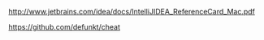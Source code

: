 


http://www.jetbrains.com/idea/docs/IntelliJIDEA_ReferenceCard_Mac.pdf

https://github.com/defunkt/cheat
